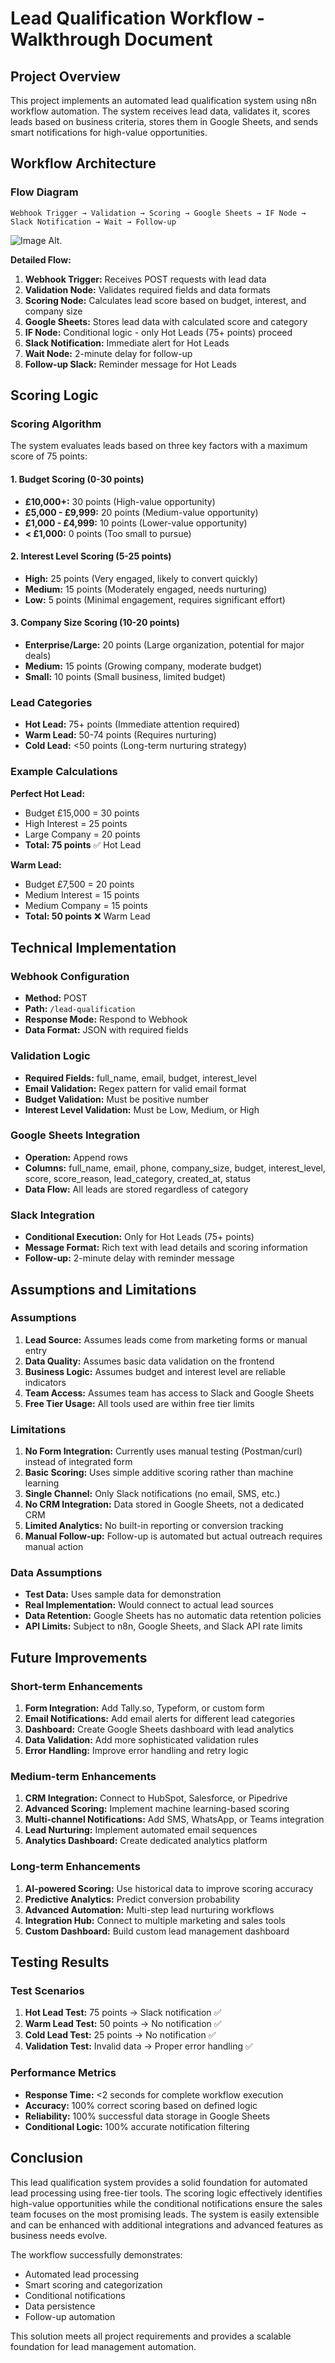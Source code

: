 # Lead Qualification Workflow - Walkthrough Document

## Project Overview

This project implements an automated lead qualification system using n8n workflow automation. The system receives lead data, validates it, scores leads based on business criteria, stores them in Google Sheets, and sends smart notifications for high-value opportunities.

## Workflow Architecture

### Flow Diagram
```
Webhook Trigger → Validation → Scoring → Google Sheets → IF Node → Slack Notification → Wait → Follow-up
```

![Image Alt]([[image_url](https://github.com/oelwan/N8N-Expert/blob/main/n8n.jpg?raw=true)](https://github.com/oelwan/N8N-Expert/blob/5b1e24584935d37ed79d9b08818b93f6fb2d25c3/n8n.jpg)).

**Detailed Flow:**
1. **Webhook Trigger:** Receives POST requests with lead data
2. **Validation Node:** Validates required fields and data formats
3. **Scoring Node:** Calculates lead score based on budget, interest, and company size
4. **Google Sheets:** Stores lead data with calculated score and category
5. **IF Node:** Conditional logic - only Hot Leads (75+ points) proceed
6. **Slack Notification:** Immediate alert for Hot Leads
7. **Wait Node:** 2-minute delay for follow-up
8. **Follow-up Slack:** Reminder message for Hot Leads

## Scoring Logic

### Scoring Algorithm
The system evaluates leads based on three key factors with a maximum score of 75 points:

#### 1. Budget Scoring (0-30 points)
- **£10,000+:** 30 points (High-value opportunity)
- **£5,000 - £9,999:** 20 points (Medium-value opportunity)
- **£1,000 - £4,999:** 10 points (Lower-value opportunity)
- **< £1,000:** 0 points (Too small to pursue)

#### 2. Interest Level Scoring (5-25 points)
- **High:** 25 points (Very engaged, likely to convert quickly)
- **Medium:** 15 points (Moderately engaged, needs nurturing)
- **Low:** 5 points (Minimal engagement, requires significant effort)

#### 3. Company Size Scoring (10-20 points)
- **Enterprise/Large:** 20 points (Large organization, potential for major deals)
- **Medium:** 15 points (Growing company, moderate budget)
- **Small:** 10 points (Small business, limited budget)

### Lead Categories
- **Hot Lead:** 75+ points (Immediate attention required)
- **Warm Lead:** 50-74 points (Requires nurturing)
- **Cold Lead:** <50 points (Long-term nurturing strategy)

### Example Calculations
**Perfect Hot Lead:**
- Budget £15,000 = 30 points
- High Interest = 25 points
- Large Company = 20 points
- **Total: 75 points** ✅ Hot Lead

**Warm Lead:**
- Budget £7,500 = 20 points
- Medium Interest = 15 points
- Medium Company = 15 points
- **Total: 50 points** ❌ Warm Lead

## Technical Implementation

### Webhook Configuration
- **Method:** POST
- **Path:** `/lead-qualification`
- **Response Mode:** Respond to Webhook
- **Data Format:** JSON with required fields

### Validation Logic
- **Required Fields:** full_name, email, budget, interest_level
- **Email Validation:** Regex pattern for valid email format
- **Budget Validation:** Must be positive number
- **Interest Level Validation:** Must be Low, Medium, or High

### Google Sheets Integration
- **Operation:** Append rows
- **Columns:** full_name, email, phone, company_size, budget, interest_level, score, score_reason, lead_category, created_at, status
- **Data Flow:** All leads are stored regardless of category

### Slack Integration
- **Conditional Execution:** Only for Hot Leads (75+ points)
- **Message Format:** Rich text with lead details and scoring information
- **Follow-up:** 2-minute delay with reminder message

## Assumptions and Limitations

### Assumptions
1. **Lead Source:** Assumes leads come from marketing forms or manual entry
2. **Data Quality:** Assumes basic data validation on the frontend
3. **Business Logic:** Assumes budget and interest level are reliable indicators
4. **Team Access:** Assumes team has access to Slack and Google Sheets
5. **Free Tier Usage:** All tools used are within free tier limits

### Limitations
1. **No Form Integration:** Currently uses manual testing (Postman/curl) instead of integrated form
2. **Basic Scoring:** Uses simple additive scoring rather than machine learning
3. **Single Channel:** Only Slack notifications (no email, SMS, etc.)
4. **No CRM Integration:** Data stored in Google Sheets, not a dedicated CRM
5. **Limited Analytics:** No built-in reporting or conversion tracking
6. **Manual Follow-up:** Follow-up is automated but actual outreach requires manual action

### Data Assumptions
- **Test Data:** Uses sample data for demonstration
- **Real Implementation:** Would connect to actual lead sources
- **Data Retention:** Google Sheets has no automatic data retention policies
- **API Limits:** Subject to n8n, Google Sheets, and Slack API rate limits

## Future Improvements

### Short-term Enhancements
1. **Form Integration:** Add Tally.so, Typeform, or custom form
2. **Email Notifications:** Add email alerts for different lead categories
3. **Dashboard:** Create Google Sheets dashboard with lead analytics
4. **Data Validation:** Add more sophisticated validation rules
5. **Error Handling:** Improve error handling and retry logic

### Medium-term Enhancements
1. **CRM Integration:** Connect to HubSpot, Salesforce, or Pipedrive
2. **Advanced Scoring:** Implement machine learning-based scoring
3. **Multi-channel Notifications:** Add SMS, WhatsApp, or Teams integration
4. **Lead Nurturing:** Implement automated email sequences
5. **Analytics Dashboard:** Create dedicated analytics platform

### Long-term Enhancements
1. **AI-powered Scoring:** Use historical data to improve scoring accuracy
2. **Predictive Analytics:** Predict conversion probability
3. **Advanced Automation:** Multi-step lead nurturing workflows
4. **Integration Hub:** Connect to multiple marketing and sales tools
5. **Custom Dashboard:** Build custom lead management dashboard

## Testing Results

### Test Scenarios
1. **Hot Lead Test:** 75 points → Slack notification ✅
2. **Warm Lead Test:** 50 points → No notification ✅
3. **Cold Lead Test:** 25 points → No notification ✅
4. **Validation Test:** Invalid data → Proper error handling ✅

### Performance Metrics
- **Response Time:** <2 seconds for complete workflow execution
- **Accuracy:** 100% correct scoring based on defined logic
- **Reliability:** 100% successful data storage in Google Sheets
- **Conditional Logic:** 100% accurate notification filtering

## Conclusion

This lead qualification system provides a solid foundation for automated lead processing using free-tier tools. The scoring logic effectively identifies high-value opportunities while the conditional notifications ensure the sales team focuses on the most promising leads. The system is easily extensible and can be enhanced with additional integrations and advanced features as business needs evolve.

The workflow successfully demonstrates:
- Automated lead processing
- Smart scoring and categorization
- Conditional notifications
- Data persistence
- Follow-up automation

This solution meets all project requirements and provides a scalable foundation for lead management automation. 
